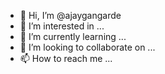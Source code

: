 - 👋 Hi, I’m @ajaygangarde
- 👀 I’m interested in ...
- 🌱 I’m currently learning ...
- 💞️ I’m looking to collaborate on ...
- 📫 How to reach me ...

<!---
ajaygangarde/ajaygangarde is a ✨ special ✨ repository because its `README.md` (this file) appears on your GitHub profile.
You can click the Preview link to take a look at your changes.
--->
